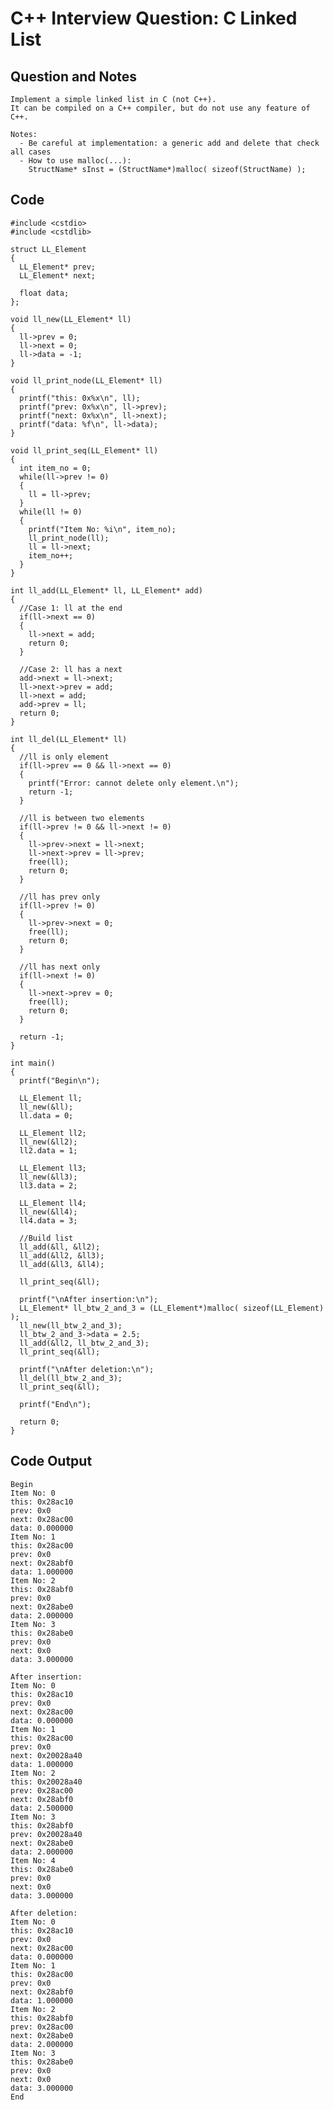 
# C++ Interview Question: C Linked List

## Question and Notes

    Implement a simple linked list in C (not C++).
    It can be compiled on a C++ compiler, but do not use any feature of C++.
    
    Notes:
      - Be careful at implementation: a generic add and delete that check all cases
      - How to use malloc(...):
        StructName* sInst = (StructName*)malloc( sizeof(StructName) );

## Code

    
    #include <cstdio>
    #include <cstdlib> 
    
    struct LL_Element
    {
      LL_Element* prev;
      LL_Element* next;
    
      float data;
    };
    
    void ll_new(LL_Element* ll)
    {
      ll->prev = 0;
      ll->next = 0;
      ll->data = -1;
    }
    
    void ll_print_node(LL_Element* ll)
    {
      printf("this: 0x%x\n", ll);
      printf("prev: 0x%x\n", ll->prev);
      printf("next: 0x%x\n", ll->next);
      printf("data: %f\n", ll->data);
    }
    
    void ll_print_seq(LL_Element* ll)
    {
      int item_no = 0;
      while(ll->prev != 0)
      {
        ll = ll->prev;
      }
      while(ll != 0)
      {
        printf("Item No: %i\n", item_no);
        ll_print_node(ll);
        ll = ll->next;
        item_no++;
      }
    }
    
    int ll_add(LL_Element* ll, LL_Element* add)
    {
      //Case 1: ll at the end
      if(ll->next == 0)
      {
        ll->next = add;
        return 0;
      }
      
      //Case 2: ll has a next
      add->next = ll->next;
      ll->next->prev = add;
      ll->next = add;
      add->prev = ll;
      return 0;
    }
    
    int ll_del(LL_Element* ll)
    {
      //ll is only element
      if(ll->prev == 0 && ll->next == 0)
      {
        printf("Error: cannot delete only element.\n");
        return -1;
      }
      
      //ll is between two elements
      if(ll->prev != 0 && ll->next != 0)
      {
        ll->prev->next = ll->next;
        ll->next->prev = ll->prev;
        free(ll);
        return 0;
      }
      
      //ll has prev only
      if(ll->prev != 0)
      {
        ll->prev->next = 0;
        free(ll);
        return 0;
      }
      
      //ll has next only
      if(ll->next != 0)
      {
        ll->next->prev = 0;
        free(ll);
        return 0;
      }
      
      return -1;
    }
    
    int main()
    {
      printf("Begin\n");
    
      LL_Element ll;
      ll_new(&ll);
      ll.data = 0;
      
      LL_Element ll2;
      ll_new(&ll2);
      ll2.data = 1;
    
      LL_Element ll3;
      ll_new(&ll3);
      ll3.data = 2;
    
      LL_Element ll4;
      ll_new(&ll4);
      ll4.data = 3;
      
      //Build list
      ll_add(&ll, &ll2);
      ll_add(&ll2, &ll3);
      ll_add(&ll3, &ll4); 
      
      ll_print_seq(&ll);
      
      printf("\nAfter insertion:\n");
      LL_Element* ll_btw_2_and_3 = (LL_Element*)malloc( sizeof(LL_Element) );
      ll_new(ll_btw_2_and_3);
      ll_btw_2_and_3->data = 2.5;
      ll_add(&ll2, ll_btw_2_and_3);
      ll_print_seq(&ll);
      
      printf("\nAfter deletion:\n");
      ll_del(ll_btw_2_and_3);
      ll_print_seq(&ll);
      
      printf("End\n");
      
      return 0;
    }

## Code Output

    Begin
    Item No: 0
    this: 0x28ac10
    prev: 0x0
    next: 0x28ac00
    data: 0.000000
    Item No: 1
    this: 0x28ac00
    prev: 0x0
    next: 0x28abf0
    data: 1.000000
    Item No: 2
    this: 0x28abf0
    prev: 0x0
    next: 0x28abe0
    data: 2.000000
    Item No: 3
    this: 0x28abe0
    prev: 0x0
    next: 0x0
    data: 3.000000
    
    After insertion:
    Item No: 0
    this: 0x28ac10
    prev: 0x0
    next: 0x28ac00
    data: 0.000000
    Item No: 1
    this: 0x28ac00
    prev: 0x0
    next: 0x20028a40
    data: 1.000000
    Item No: 2
    this: 0x20028a40
    prev: 0x28ac00
    next: 0x28abf0
    data: 2.500000
    Item No: 3
    this: 0x28abf0
    prev: 0x20028a40
    next: 0x28abe0
    data: 2.000000
    Item No: 4
    this: 0x28abe0
    prev: 0x0
    next: 0x0
    data: 3.000000
    
    After deletion:
    Item No: 0
    this: 0x28ac10
    prev: 0x0
    next: 0x28ac00
    data: 0.000000
    Item No: 1
    this: 0x28ac00
    prev: 0x0
    next: 0x28abf0
    data: 1.000000
    Item No: 2
    this: 0x28abf0
    prev: 0x28ac00
    next: 0x28abe0
    data: 2.000000
    Item No: 3
    this: 0x28abe0
    prev: 0x0
    next: 0x0
    data: 3.000000
    End

